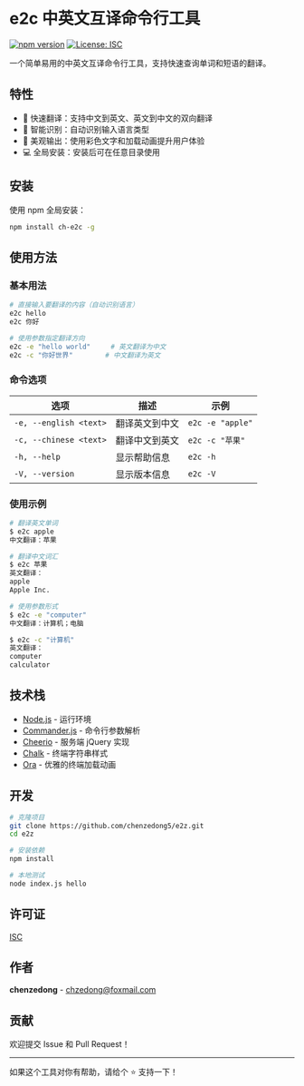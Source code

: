 # e2c 中英文互译命令行工具

[![npm version](https://badge.fury.io/js/ch-e2c.svg)](https://badge.fury.io/js/ch-e2c)
[![License: ISC](https://img.shields.io/badge/License-ISC-blue.svg)](https://opensource.org/licenses/ISC)

一个简单易用的中英文互译命令行工具，支持快速查询单词和短语的翻译。

## 特性

- 🚀 快速翻译：支持中文到英文、英文到中文的双向翻译
- 📱 智能识别：自动识别输入语言类型
- 🎨 美观输出：使用彩色文字和加载动画提升用户体验
- 💻 全局安装：安装后可在任意目录使用

## 安装

使用 npm 全局安装：

```bash
npm install ch-e2c -g
```

## 使用方法

### 基本用法

```bash
# 直接输入要翻译的内容（自动识别语言）
e2c hello
e2c 你好

# 使用参数指定翻译方向
e2c -e "hello world"     # 英文翻译为中文
e2c -c "你好世界"        # 中文翻译为英文
```

### 命令选项

| 选项 | 描述 | 示例 |
|------|------|------|
| `-e, --english <text>` | 翻译英文到中文 | `e2c -e "apple"` |
| `-c, --chinese <text>` | 翻译中文到英文 | `e2c -c "苹果"` |
| `-h, --help` | 显示帮助信息 | `e2c -h` |
| `-V, --version` | 显示版本信息 | `e2c -V` |

### 使用示例

```bash
# 翻译英文单词
$ e2c apple
中文翻译：苹果

# 翻译中文词汇
$ e2c 苹果
英文翻译：
apple
Apple Inc.

# 使用参数形式
$ e2c -e "computer"
中文翻译：计算机；电脑

$ e2c -c "计算机"
英文翻译：
computer
calculator
```

## 技术栈

- [Node.js](https://nodejs.org/) - 运行环境
- [Commander.js](https://github.com/tj/commander.js/) - 命令行参数解析
- [Cheerio](https://github.com/cheeriojs/cheerio) - 服务端 jQuery 实现
- [Chalk](https://github.com/chalk/chalk) - 终端字符串样式
- [Ora](https://github.com/sindresorhus/ora) - 优雅的终端加载动画

## 开发

```bash
# 克隆项目
git clone https://github.com/chenzedong5/e2z.git
cd e2z

# 安装依赖
npm install

# 本地测试
node index.js hello
```

## 许可证

[ISC](LICENSE)

## 作者

**chenzedong** - [chzedong@foxmail.com](mailto:chzedong@foxmail.com)

## 贡献

欢迎提交 Issue 和 Pull Request！

---

如果这个工具对你有帮助，请给个 ⭐️ 支持一下！

  

  



